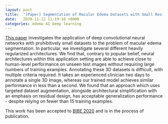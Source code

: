 ```yaml
---
layout: post
title:  "[Paper] Segmentation of Macular Edema Datasets with Small Residual 3D U-Net Architectures"
date:   2020-11-12 11:19:16 +0000
categories: edema AI deep learning
---
```

[This paper](https://arxiv.org/abs/2005.04697) investigates the application of deep convolutional neural networks with prohibitively small datasets to the problem of macular edema segmentation. In particular, we investigate several different heavily regularized architectures. We find that, contrary to popular belief, neural architectures within this application setting are able to achieve close to human-level performance on unseen test images without requiring large numbers of training examples. Annotating these 3D datasets is difficult, with multiple criteria required. It takes an experienced clinician two days to annotate a single 3D image, whereas our trained model achieves similar performance in less than a second. We found that an approach which uses targeted dataset augmentation, alongside architectural simplification with an emphasis on residual design, has acceptable generalization performance - despite relying on fewer than 15 training examples. 

This work has been accepted to [BIBE 2020](https://www.ieeebibe2020.org/) and is in the process of publication.
